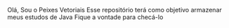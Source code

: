 Olá, Sou o Peixes Vetoriais
Esse repositório terá como objetivo armazenar meus estudos de Java
Fique a vontade para checá-lo
